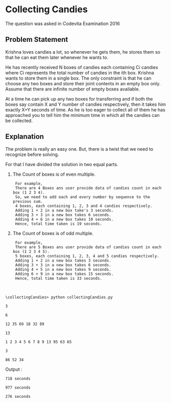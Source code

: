 # Collecting Candies

The question was asked in Codevita Examination 2016

## Problem Statement

Krishna loves candies a lot, so whenever he gets them, he stores them so that he can eat them later whenever he wants to.

He has recently received N boxes of candies each containing Ci candies where Ci represents the total number of candies in the ith box. Krishna wants to store them in a single box. The only constraint is that he can choose any two boxes and store their joint contents in an empty box only. Assume that there are infinite number of empty boxes available.

At a time he can pick up any two boxes for transferring and if both the boxes say contain X and Y number of candies respectively, then it takes him exactly X+Y seconds of time. As he is too eager to collect all of them he has approached you to tell him the minimum time in which all the candies can be collected.

## Explanation

The problem is really an easy one. But, there is a twist that we need to recognize before solving.

For that I have divided the solution in two equal parts.

1. The Count of boxes is of even multiple.

        For example,
        There are 4 Boxes ans user provide data of candies count in each box (1 2 3 4).
        So, we need to add each and every number by sequence to the previous sum. 
        4 boxes, each containing 1, 2, 3 and 4 candies respectively. 
        Adding 1 + 2 in a new box take's 3 seconds. 
        Adding 3 + 3 in a new box takes 6 seconds. 
        Adding 4 + 6 in a new box takes 10 seconds.
        Hence, total time taken is 19 seconds.

2. The Count of boxes is of odd multiple.

        For example,
        There are 5 Boxes ans user provide data of candies count in each box (1 2 3 4 5).
        5 boxes, each containing 1, 2, 3, 4 and 5 candies respectively.
        Adding 1 + 2 in a new box takes 3 seconds.
        Adding 3 + 3 in a new box takes 6 seconds.
        Adding 4 + 5 in a new box takes 9 seconds.
        Adding 6 + 9 in a new box takes 15 seconds.
        Hence, total time taken is 33 seconds.

<br/>

```\collectingCandies> python collectingCandies.py```

```3```

```6```

```12 35 69 18 32 89```

```13```

```1 2 3 4 5 6 7 8 9 13 95 63 65```

```3```

```86 52 34```

Output :

```718 seconds```

```977 seconds```

```276 seconds```
